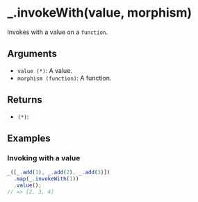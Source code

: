 # _.invokeWith(value, morphism)

Invokes with a value on a `function`.

## Arguments

* `value (*)`: A value.
* `morphism (function)`: A function.

## Returns

* `(*)`: 

## Examples

### Invoking with a value

```javascript
_([_.add(1), _.add(2), _.add(3)])
  .map(_.invokeWith(1))
  .value();
// => [2, 3, 4]
```
